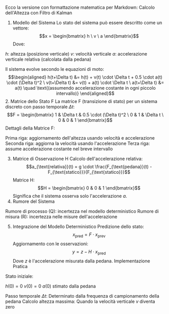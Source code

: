 Ecco la versione con formattazione matematica per Markdown:
Calcolo dell'Altezza con Filtro di Kalman
1. Modello del Sistema
Lo stato del sistema può essere descritto come un vettore:
$$x = \begin{bmatrix} h \ v \ a \end{bmatrix}$$
Dove:

$h$: altezza (posizione verticale)
$v$: velocità verticale
$a$: accelerazione verticale relativa (calcolata dalla pedana)

Il sistema evolve secondo le equazioni di moto:
$$\begin{aligned}
h(t+\Delta t) &= h(t) + v(t) \cdot \Delta t + 0.5 \cdot a(t) \cdot (\Delta t)^2 \
v(t+\Delta t) &= v(t) + a(t) \cdot \Delta t \
a(t+\Delta t) &= a(t) \quad \text{(assumendo accelerazione costante in ogni piccolo intervallo)}
\end{aligned}$$
2. Matrice dello Stato F
La matrice F (transizione di stato) per un sistema discreto con passo temporale $\Delta t$:
$$F = \begin{bmatrix}
1 & \Delta t & 0.5 \cdot (\Delta t)^2 \
0 & 1 & \Delta t \
0 & 0 & 1
\end{bmatrix}$$
Dettagli della Matrice F:

Prima riga: aggiornamento dell'altezza usando velocità e accelerazione
Seconda riga: aggiorna la velocità usando l'accelerazione
Terza riga: assume accelerazione costante nel breve intervallo

3. Matrice di Osservazione H
Calcolo dell'accelerazione relativa:
$$a_{\text{relativa}}(t) = g \cdot \frac{F_{\text{pedana}}(t) - F_{\text{statico}}}{F_{\text{statico}}}$$
Matrice H:
$$H = \begin{bmatrix} 0 & 0 & 1 \end{bmatrix}$$
Significa che il sistema osserva solo l'accelerazione $a$.
4. Rumore del Sistema

Rumore di processo (Q): incertezza nel modello deterministico
Rumore di misura (R): incertezza nelle misure dell'accelerazione

5. Integrazione del Modello Deterministico
Predizione dello stato:
$$x_{\text{pred}} = F \cdot x_{\text{prev}}$$
Aggiornamento con le osservazioni:
$$y = z - H \cdot x_{\text{pred}}$$
Dove $z$ è l'accelerazione misurata dalla pedana.
Implementazione Pratica

Stato iniziale:

$h(0) = 0$
$v(0) = 0$
$a(0)$ stimato dalla pedana


Passo temporale $\Delta t$:
Determinato dalla frequenza di campionamento della pedana
Calcolo altezza massima:
Quando la velocità verticale $v$ diventa zero
